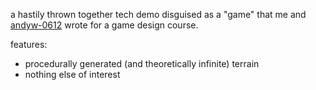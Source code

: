 a hastily thrown together tech demo disguised as a "game" that me and [andyw-0612](https://github.com/andyw-0612) wrote for a game design course.

features:
  - procedurally generated (and theoretically infinite) terrain
  - nothing else of interest
